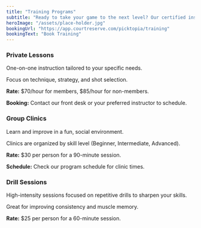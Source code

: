 ```yaml
---
title: "Training Programs"
subtitle: "Ready to take your game to the next level? Our certified instructors are here to help you achieve your pickleball goals with personalized training and group sessions."
heroImage: "/assets/place-holder.jpg"
bookingUrl: "https://app.courtreserve.com/picktopia/training"
bookingText: "Book Training"
---
```


### Private Lessons
One-on-one instruction tailored to your specific needs.

Focus on technique, strategy, and shot selection.

**Rate:** $70/hour for members, $85/hour for non-members.

**Booking:** Contact our front desk or your preferred instructor to schedule.

### Group Clinics
Learn and improve in a fun, social environment.

Clinics are organized by skill level (Beginner, Intermediate, Advanced).

**Rate:** $30 per person for a 90-minute session.

**Schedule:** Check our program schedule for clinic times.

### Drill Sessions
High-intensity sessions focused on repetitive drills to sharpen your skills.

Great for improving consistency and muscle memory.

**Rate:** $25 per person for a 60-minute session.